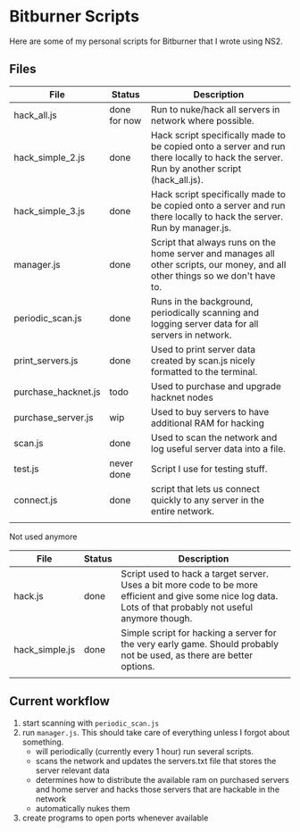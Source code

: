 # Bitburner Scripts
Here are some of my personal scripts for Bitburner that I wrote using NS2. 

## Files
| File | Status | Description |
| --- | --- | --- |
| hack_all.js | done for now | Run to nuke/hack all servers in network where possible.  |
| hack_simple_2.js | done | Hack script specifically made to be copied onto a server and run there locally to hack the server. Run by another script (hack_all.js). |
| hack_simple_3.js | done | Hack script specifically made to be copied onto a server and run there locally to hack the server. Run by manager.js. |
| manager.js | done | Script that always runs on the home server and manages all other scripts, our money, and all other things so we don't have to. |
| periodic_scan.js | done | Runs in the background, periodically scanning and logging server data for all servers in network. |
| print_servers.js | done | Used to print server data created by scan.js nicely formatted to the terminal. |
| purchase_hacknet.js | todo | Used to purchase and upgrade hacknet nodes |
| purchase_server.js | wip | Used to buy servers to have additional RAM for hacking |
| scan.js | done | Used to scan the network and log useful server data into a file. |
| test.js | never done | Script I use for testing stuff. |
| connect.js | done | script that lets us connect quickly to any server in the entire network. |
|  |  |  |

Not used anymore

| File | Status | Description |
| --- | --- | --- |
| hack.js | done | Script used to hack a target server. Uses a bit more code to be more efficient and give some nice log data. Lots of that probably not useful anymore though. |
| hack_simple.js | done | Simple script for hacking a server for the very early game. Should probably not be used, as there are better options. |
|  |  |  |

## Current workflow

1. start scanning with `periodic_scan.js`
1. run `manager.js`. This should take care of everything unless I forgot about something. 
    - will periodically (currently every 1 hour) run several scripts. 
    - scans the network and updates the servers.txt file that stores the server relevant data
    - determines how to distribute the available ram on purchased servers and home server and hacks those servers that are hackable in the network
    - automatically nukes them
1. create programs to open ports whenever available